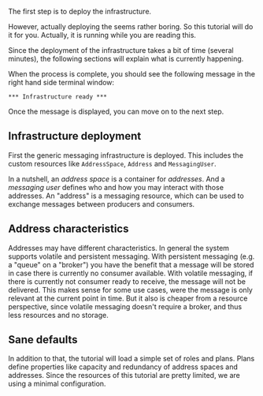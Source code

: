 
The first step is to deploy the infrastructure.

However, actually deploying the seems rather boring. So this tutorial will
do it for you. Actually, it is running while you are reading this.

Since the deployment of the infrastructure takes a bit of time (several minutes),
the following sections will explain what is currently happening.

When the process is complete, you should see the following message in the right hand side
terminal window:

    *** Infrastructure ready ***

Once the message is displayed, you can move on to the next step.

## Infrastructure deployment

First the generic messaging infrastructure is deployed. This includes the custom
resources like `AddressSpace`, `Address` and `MessagingUser`.

In a nutshell, an *address space* is a container for *addresses*. And a *messaging user*
defines who and how you may interact with those addresses. An "address" is a messaging
resource, which can be used to exchange messages between producers and consumers.

## Address characteristics

Addresses may have different characteristics. In general the system supports
volatile and persistent messaging. With persistent messaging (e.g. a "queue" on a "broker")
you have the benefit that a message will be stored in case there is currently no consumer available.
With volatile messaging, if there is currently not consumer ready to receive, the message will
not be delivered. This makes sense for some use cases, were the message is only relevant
at the current point in time. But it also is cheaper from a resource perspective, since volatile
messaging doesn't require a broker, and thus less resources and no storage.

## Sane defaults

In addition to that, the tutorial will load a simple set of roles and plans. Plans
define properties like capacity and redundancy of address spaces and addresses. Since
the resources of this tutorial are pretty limited, we are using a minimal configuration.
